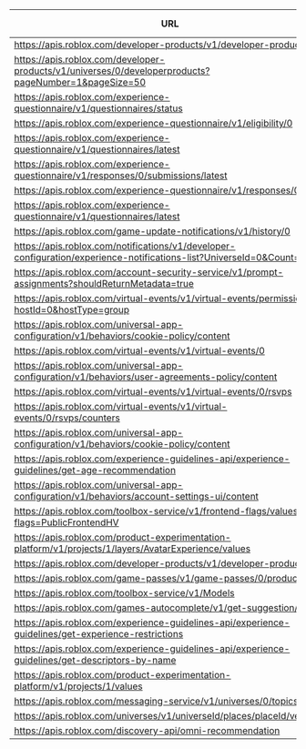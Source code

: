 | URL                                                                                                                   | Request Type |
|-----------------------------------------------------------------------------------------------------------------------|:------------:|
| https://apis.roblox.com/developer-products/v1/developer-products/0                                                    |      GET     |
| https://apis.roblox.com/developer-products/v1/universes/0/developerproducts?pageNumber=1&pageSize=50                  |      GET     |
| https://apis.roblox.com/experience-questionnaire/v1/questionnaires/status                                             |      GET     |
| https://apis.roblox.com/experience-questionnaire/v1/eligibility/0                                                     |      GET     |
| https://apis.roblox.com/experience-questionnaire/v1/questionnaires/latest                                             |      GET     |
| https://apis.roblox.com/experience-questionnaire/v1/responses/0/submissions/latest                                    |      GET     |
| https://apis.roblox.com/experience-questionnaire/v1/responses/0                                                       |      GET     |
| https://apis.roblox.com/experience-questionnaire/v1/questionnaires/latest                                             |      GET     |
| https://apis.roblox.com/game-update-notifications/v1/history/0                                                        |      GET     |
| https://apis.roblox.com/notifications/v1/developer-configuration/experience-notifications-list?UniverseId=0&Count=100 |      GET     |
| https://apis.roblox.com/account-security-service/v1/prompt-assignments?shouldReturnMetadata=true                      |      GET     |
| https://apis.roblox.com/virtual-events/v1/virtual-events/permissions?hostId=0&hostType=group                          |      GET     |
| https://apis.roblox.com/universal-app-configuration/v1/behaviors/cookie-policy/content                                |      GET     |
| https://apis.roblox.com/virtual-events/v1/virtual-events/0                                                            |      GET     |
| https://apis.roblox.com/universal-app-configuration/v1/behaviors/user-agreements-policy/content                       |      GET     |
| https://apis.roblox.com/virtual-events/v1/virtual-events/0/rsvps                                                      |      GET     |
| https://apis.roblox.com/virtual-events/v1/virtual-events/0/rsvps/counters                                             |      GET     |
| https://apis.roblox.com/universal-app-configuration/v1/behaviors/cookie-policy/content                                |      GET     |
| https://apis.roblox.com/experience-guidelines-api/experience-guidelines/get-age-recommendation                        |      GET     |
| https://apis.roblox.com/universal-app-configuration/v1/behaviors/account-settings-ui/content                          |      GET     |
| https://apis.roblox.com/toolbox-service/v1/frontend-flags/values?flags=PublicFrontendHV                               |      GET     |
| https://apis.roblox.com/product-experimentation-platform/v1/projects/1/layers/AvatarExperience/values                 |      GET     |
| https://apis.roblox.com/developer-products/v1/developer-products/0                                                    |      GET     |
| https://apis.roblox.com/game-passes/v1/game-passes/0/product-info                                                     |      GET     |
| https://apis.roblox.com/toolbox-service/v1/Models                                                                     |      GET     |
| https://apis.roblox.com/games-autocomplete/v1/get-suggestion/name                                                     |      GET     |
| https://apis.roblox.com/experience-guidelines-api/experience-guidelines/get-experience-restrictions                   |     POST     |
| https://apis.roblox.com/experience-guidelines-api/experience-guidelines/get-descriptors-by-name                       |     POST     |
| https://apis.roblox.com/product-experimentation-platform/v1/projects/1/values                                         |     POST     |
| https://apis.roblox.com/messaging-service/v1/universes/0/topics/0                                                     |     POST     |
| https://apis.roblox.com/universes/v1/universeId/places/placeId/versions                                               |     POST     |
| https://apis.roblox.com/discovery-api/omni-recommendation                                                             |     POST     |
